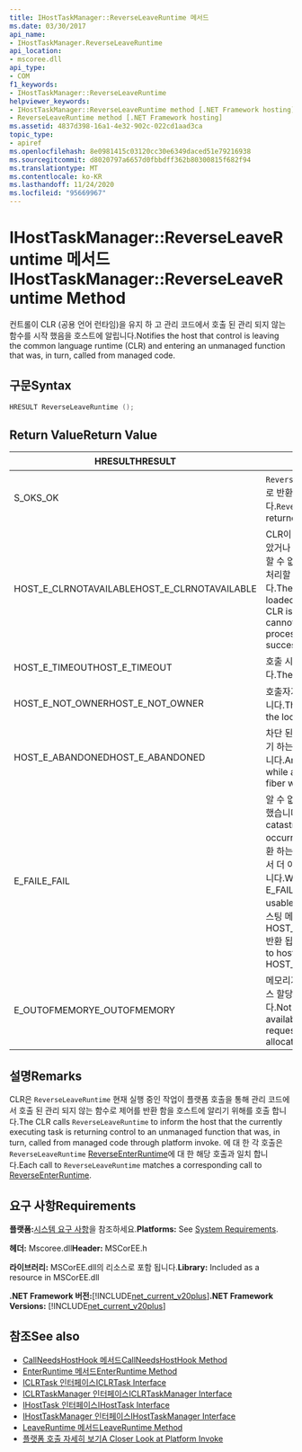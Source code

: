 ```yaml
---
title: IHostTaskManager::ReverseLeaveRuntime 메서드
ms.date: 03/30/2017
api_name:
- IHostTaskManager.ReverseLeaveRuntime
api_location:
- mscoree.dll
api_type:
- COM
f1_keywords:
- IHostTaskManager::ReverseLeaveRuntime
helpviewer_keywords:
- IHostTaskManager::ReverseLeaveRuntime method [.NET Framework hosting]
- ReverseLeaveRuntime method [.NET Framework hosting]
ms.assetid: 4837d398-16a1-4e32-902c-022cd1aad3ca
topic_type:
- apiref
ms.openlocfilehash: 8e0981415c03120cc30e6349daced51e79216938
ms.sourcegitcommit: d8020797a6657d0fbbdff362b80300815f682f94
ms.translationtype: MT
ms.contentlocale: ko-KR
ms.lasthandoff: 11/24/2020
ms.locfileid: "95669967"
---
```

# <a name="ihosttaskmanagerreverseleaveruntime-method"></a><span data-ttu-id="136d3-102">IHostTaskManager::ReverseLeaveRuntime 메서드</span><span class="sxs-lookup"><span data-stu-id="136d3-102">IHostTaskManager::ReverseLeaveRuntime Method</span></span>

<span data-ttu-id="136d3-103">컨트롤이 CLR (공용 언어 런타임)을 유지 하 고 관리 코드에서 호출 된 관리 되지 않는 함수를 시작 했음을 호스트에 알립니다.</span><span class="sxs-lookup"><span data-stu-id="136d3-103">Notifies the host that control is leaving the common language runtime (CLR) and entering an unmanaged function that was, in turn, called from managed code.</span></span>  
  
## <a name="syntax"></a><span data-ttu-id="136d3-104">구문</span><span class="sxs-lookup"><span data-stu-id="136d3-104">Syntax</span></span>  
  
```cpp  
HRESULT ReverseLeaveRuntime ();  
```  
  
## <a name="return-value"></a><span data-ttu-id="136d3-105">Return Value</span><span class="sxs-lookup"><span data-stu-id="136d3-105">Return Value</span></span>  
  
|<span data-ttu-id="136d3-106">HRESULT</span><span class="sxs-lookup"><span data-stu-id="136d3-106">HRESULT</span></span>|<span data-ttu-id="136d3-107">설명</span><span class="sxs-lookup"><span data-stu-id="136d3-107">Description</span></span>|  
|-------------|-----------------|  
|<span data-ttu-id="136d3-108">S_OK</span><span class="sxs-lookup"><span data-stu-id="136d3-108">S_OK</span></span>|<span data-ttu-id="136d3-109">`ReverseLeaveRuntime` 성공적으로 반환 되었습니다.</span><span class="sxs-lookup"><span data-stu-id="136d3-109">`ReverseLeaveRuntime` returned successfully.</span></span>|  
|<span data-ttu-id="136d3-110">HOST_E_CLRNOTAVAILABLE</span><span class="sxs-lookup"><span data-stu-id="136d3-110">HOST_E_CLRNOTAVAILABLE</span></span>|<span data-ttu-id="136d3-111">CLR이 프로세스에 로드 되지 않았거나 CLR이 관리 코드를 실행할 수 없거나 호출을 성공적으로 처리할 수 없는 상태에 있습니다.</span><span class="sxs-lookup"><span data-stu-id="136d3-111">The CLR has not been loaded into a process, or the CLR is in a state in which it cannot run managed code or process the call successfully.</span></span>|  
|<span data-ttu-id="136d3-112">HOST_E_TIMEOUT</span><span class="sxs-lookup"><span data-stu-id="136d3-112">HOST_E_TIMEOUT</span></span>|<span data-ttu-id="136d3-113">호출 시간이 초과 되었습니다.</span><span class="sxs-lookup"><span data-stu-id="136d3-113">The call timed out.</span></span>|  
|<span data-ttu-id="136d3-114">HOST_E_NOT_OWNER</span><span class="sxs-lookup"><span data-stu-id="136d3-114">HOST_E_NOT_OWNER</span></span>|<span data-ttu-id="136d3-115">호출자가 잠금을 소유 하지 않습니다.</span><span class="sxs-lookup"><span data-stu-id="136d3-115">The caller does not own the lock.</span></span>|  
|<span data-ttu-id="136d3-116">HOST_E_ABANDONED</span><span class="sxs-lookup"><span data-stu-id="136d3-116">HOST_E_ABANDONED</span></span>|<span data-ttu-id="136d3-117">차단 된 스레드나 파이버에서 대기 하는 동안 이벤트를 취소 했습니다.</span><span class="sxs-lookup"><span data-stu-id="136d3-117">An event was canceled while a blocked thread or fiber was waiting on it.</span></span>|  
|<span data-ttu-id="136d3-118">E_FAIL</span><span class="sxs-lookup"><span data-stu-id="136d3-118">E_FAIL</span></span>|<span data-ttu-id="136d3-119">알 수 없는 치명적인 오류가 발생 했습니다.</span><span class="sxs-lookup"><span data-stu-id="136d3-119">An unknown catastrophic failure occurred.</span></span> <span data-ttu-id="136d3-120">메서드가 E_FAIL 반환 하는 경우 해당 프로세스 내에서 더 이상 CLR을 사용할 수 없습니다.</span><span class="sxs-lookup"><span data-stu-id="136d3-120">When a method returns E_FAIL, the CLR is no longer usable within the process.</span></span> <span data-ttu-id="136d3-121">호스팅 메서드를 이후에 호출 하면 HOST_E_CLRNOTAVAILABLE 반환 됩니다.</span><span class="sxs-lookup"><span data-stu-id="136d3-121">Subsequent calls to hosting methods return HOST_E_CLRNOTAVAILABLE.</span></span>|  
|<span data-ttu-id="136d3-122">E_OUTOFMEMORY</span><span class="sxs-lookup"><span data-stu-id="136d3-122">E_OUTOFMEMORY</span></span>|<span data-ttu-id="136d3-123">메모리가 부족 하 여 요청 된 리소스 할당을 완료할 수 없습니다.</span><span class="sxs-lookup"><span data-stu-id="136d3-123">Not enough memory is available to complete the requested resource allocation.</span></span>|  
  
## <a name="remarks"></a><span data-ttu-id="136d3-124">설명</span><span class="sxs-lookup"><span data-stu-id="136d3-124">Remarks</span></span>  

 <span data-ttu-id="136d3-125">CLR은 `ReverseLeaveRuntime` 현재 실행 중인 작업이 플랫폼 호출을 통해 관리 코드에서 호출 된 관리 되지 않는 함수로 제어를 반환 함을 호스트에 알리기 위해를 호출 합니다.</span><span class="sxs-lookup"><span data-stu-id="136d3-125">The CLR calls `ReverseLeaveRuntime` to inform the host that the currently executing task is returning control to an unmanaged function that was, in turn, called from managed code through platform invoke.</span></span> <span data-ttu-id="136d3-126">에 대 한 각 호출은 `ReverseLeaveRuntime` [ReverseEnterRuntime](ihosttaskmanager-reverseenterruntime-method.md)에 대 한 해당 호출과 일치 합니다.</span><span class="sxs-lookup"><span data-stu-id="136d3-126">Each call to `ReverseLeaveRuntime` matches a corresponding call to [ReverseEnterRuntime](ihosttaskmanager-reverseenterruntime-method.md).</span></span>  
  
## <a name="requirements"></a><span data-ttu-id="136d3-127">요구 사항</span><span class="sxs-lookup"><span data-stu-id="136d3-127">Requirements</span></span>  

 <span data-ttu-id="136d3-128">**플랫폼:**[시스템 요구 사항](../../get-started/system-requirements.md)을 참조하세요.</span><span class="sxs-lookup"><span data-stu-id="136d3-128">**Platforms:** See [System Requirements](../../get-started/system-requirements.md).</span></span>  
  
 <span data-ttu-id="136d3-129">**헤더:** Mscoree.dll</span><span class="sxs-lookup"><span data-stu-id="136d3-129">**Header:** MSCorEE.h</span></span>  
  
 <span data-ttu-id="136d3-130">**라이브러리:** MSCorEE.dll의 리소스로 포함 됩니다.</span><span class="sxs-lookup"><span data-stu-id="136d3-130">**Library:** Included as a resource in MSCorEE.dll</span></span>  
  
 <span data-ttu-id="136d3-131">**.NET Framework 버전:**[!INCLUDE[net_current_v20plus](../../../../includes/net-current-v20plus-md.md)]</span><span class="sxs-lookup"><span data-stu-id="136d3-131">**.NET Framework Versions:** [!INCLUDE[net_current_v20plus](../../../../includes/net-current-v20plus-md.md)]</span></span>  
  
## <a name="see-also"></a><span data-ttu-id="136d3-132">참조</span><span class="sxs-lookup"><span data-stu-id="136d3-132">See also</span></span>

- [<span data-ttu-id="136d3-133">CallNeedsHostHook 메서드</span><span class="sxs-lookup"><span data-stu-id="136d3-133">CallNeedsHostHook Method</span></span>](ihosttaskmanager-callneedshosthook-method.md)
- [<span data-ttu-id="136d3-134">EnterRuntime 메서드</span><span class="sxs-lookup"><span data-stu-id="136d3-134">EnterRuntime Method</span></span>](ihosttaskmanager-enterruntime-method.md)
- [<span data-ttu-id="136d3-135">ICLRTask 인터페이스</span><span class="sxs-lookup"><span data-stu-id="136d3-135">ICLRTask Interface</span></span>](iclrtask-interface.md)
- [<span data-ttu-id="136d3-136">ICLRTaskManager 인터페이스</span><span class="sxs-lookup"><span data-stu-id="136d3-136">ICLRTaskManager Interface</span></span>](iclrtaskmanager-interface.md)
- [<span data-ttu-id="136d3-137">IHostTask 인터페이스</span><span class="sxs-lookup"><span data-stu-id="136d3-137">IHostTask Interface</span></span>](ihosttask-interface.md)
- [<span data-ttu-id="136d3-138">IHostTaskManager 인터페이스</span><span class="sxs-lookup"><span data-stu-id="136d3-138">IHostTaskManager Interface</span></span>](ihosttaskmanager-interface.md)
- [<span data-ttu-id="136d3-139">LeaveRuntime 메서드</span><span class="sxs-lookup"><span data-stu-id="136d3-139">LeaveRuntime Method</span></span>](ihosttaskmanager-leaveruntime-method.md)
- <span data-ttu-id="136d3-140">[플랫폼 호출 자세히 보기](/previous-versions/dotnet/netframework-4.0/0h9e9t7d(v=vs.100))</span><span class="sxs-lookup"><span data-stu-id="136d3-140">[A Closer Look at Platform Invoke](/previous-versions/dotnet/netframework-4.0/0h9e9t7d(v=vs.100))</span></span>
